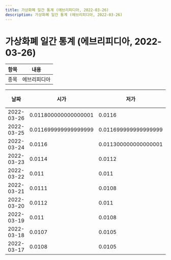 ```yaml
---
title: 가상화폐 일간 통계 (에브리피디아, 2022-03-26)
description: 가상화폐 일간 통계 (에브리피디아, 2022-03-26)
---
```


가상화폐 일간 통계 (에브리피디아, 2022-03-26)
===

|항목|내용|
|--|--|
|종목|에브리피디아||마켓|KRW-IQ||종류|일 단위 캔들||기간|2022-03-17T09:00:00 - 2022-03-26T09:00:00|

|날짜|시가|저가|고가|종가|비고|
|--|--|--|--|--|--|
|2022-03-26|0.011800000000000001|0.0116|0.011800000000000001|0.0116|    |
|2022-03-25|0.011699999999999999|0.011699999999999999|0.0124|0.011800000000000001|    |
|2022-03-24|0.0116|0.011300000000000001|0.011800000000000001|0.011699999999999999|    |
|2022-03-23|0.0114|0.0112|0.011699999999999999|0.011699999999999999|    |
|2022-03-22|0.011|0.011|0.0115|0.0115|    |
|2022-03-21|0.0111|0.0108|0.011300000000000001|0.011|    |
|2022-03-20|0.0112|0.011|0.0115|0.0111|    |
|2022-03-19|0.011|0.0108|0.0115|0.011300000000000001|    |
|2022-03-18|0.0107|0.0105|0.0112|0.011|    |
|2022-03-17|0.0108|0.0105|0.0109|0.0107|    |
